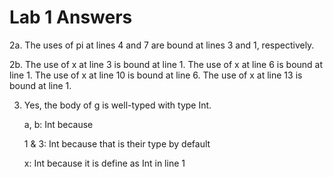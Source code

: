 Lab 1 Answers
=============================

2a. The uses of pi at lines 4 and 7 are bound at lines 3 and 1, respectively.

2b. The use of x at line 3 is bound at line 1.
	The use of x at line 6 is bound at line 1.
	The use of x at line 10 is bound at line 6.
	The use of x at line 13 is bound at line 1.

3. Yes, the body of g is well-typed with type Int.
	<p>a, b: Int because</p>
		<p>1 & 3: Int because that is their type by default</p>
		<p>x: Int because it is define as Int in line 1</p>
